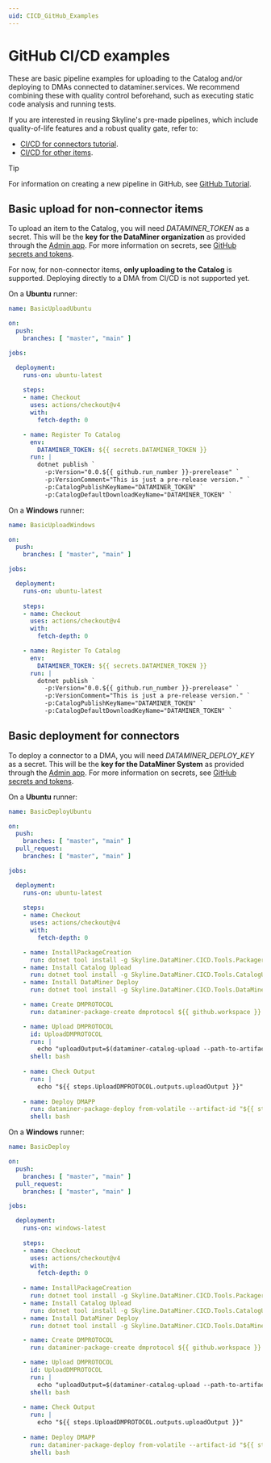 ```yaml
---
uid: CICD_GitHub_Examples
---
```


# GitHub CI/CD examples

These are basic pipeline examples for uploading to the Catalog and/or deploying to DMAs connected to dataminer.services. We recommend combining these with quality control beforehand, such as executing static code analysis and running tests.

If you are interested in reusing Skyline's pre-made pipelines, which include quality-of-life features and a robust quality gate, refer to:

- [CI/CD for connectors tutorial](xref:CICD_Tutorial_For_Connectors_VisualStudio_And_GitHub).
- [CI/CD for other items](xref:github_reusable_workflows_dataminer_app_packages_master_workflow).

> [!TIP]
> For information on creating a new pipeline in GitHub, see [GitHub Tutorial](https://docs.github.com/en/actions/quickstart).

## Basic upload for non-connector items

To upload an item to the Catalog, you will need *DATAMINER_TOKEN* as a secret. This will be the **key for the DataMiner organization** as provided through the [Admin app](xref:About_the_Admin_app). For more information on secrets, see [GitHub secrets and tokens](xref:GitHub_Secrets).

For now, for non-connector items, **only uploading to the Catalog** is supported. Deploying directly to a DMA from CI/CD is not supported yet.

On a **Ubuntu** runner:

```yml
name: BasicUploadUbuntu

on:
  push:
    branches: [ "master", "main" ]

jobs:

  deployment:
    runs-on: ubuntu-latest 
    
    steps:
    - name: Checkout
      uses: actions/checkout@v4
      with:
        fetch-depth: 0

    - name: Register To Catalog
      env:
        DATAMINER_TOKEN: ${{ secrets.DATAMINER_TOKEN }}
      run: |
        dotnet publish `
          -p:Version="0.0.${{ github.run_number }}-prerelease" `
          -p:VersionComment="This is just a pre-release version." `
          -p:CatalogPublishKeyName="DATAMINER_TOKEN" `
          -p:CatalogDefaultDownloadKeyName="DATAMINER_TOKEN" `
```

On a **Windows** runner:

```yml
name: BasicUploadWindows

on:
  push:
    branches: [ "master", "main" ]

jobs:

  deployment:
    runs-on: ubuntu-latest 
    
    steps:
    - name: Checkout
      uses: actions/checkout@v4
      with:
        fetch-depth: 0

    - name: Register To Catalog
      env:
        DATAMINER_TOKEN: ${{ secrets.DATAMINER_TOKEN }}
      run: |
        dotnet publish `
          -p:Version="0.0.${{ github.run_number }}-prerelease" `
          -p:VersionComment="This is just a pre-release version." `
          -p:CatalogPublishKeyName="DATAMINER_TOKEN" `
          -p:CatalogDefaultDownloadKeyName="DATAMINER_TOKEN" `
```

## Basic deployment for connectors

To deploy a connector to a DMA, you will need *DATAMINER_DEPLOY_KEY* as a secret. This will be the **key for the DataMiner System** as provided through the [Admin app](xref:About_the_Admin_app). For more information on secrets, see [GitHub secrets and tokens](xref:GitHub_Secrets).

On a **Ubuntu** runner:

```yml
name: BasicDeployUbuntu

on:
  push:
    branches: [ "master", "main" ]
  pull_request:
    branches: [ "master", "main" ]

jobs:

  deployment:
    runs-on: ubuntu-latest 
    
    steps:
    - name: Checkout
      uses: actions/checkout@v4
      with:
        fetch-depth: 0

    - name: InstallPackageCreation
      run: dotnet tool install -g Skyline.DataMiner.CICD.Tools.Packager
    - name: Install Catalog Upload
      run: dotnet tool install -g Skyline.DataMiner.CICD.Tools.CatalogUpload
    - name: Install DataMiner Deploy
      run: dotnet tool install -g Skyline.DataMiner.CICD.Tools.DataMinerDeploy

    - name: Create DMPROTOCOL
      run: dataminer-package-create dmprotocol ${{ github.workspace }} --name HelloFromGithubUbuntu --output ${{ github.workspace }}

    - name: Upload DMPROTOCOL
      id: UploadDMPROTOCOL
      run: |
        echo "uploadOutput=$(dataminer-catalog-upload --path-to-artifact "${{ github.workspace }}/HelloFromGithubUbuntu.dmprotocol" --dm-catalog-token ${{ secrets.DATAMINER_DEPLOY_KEY }})" >> $GITHUB_OUTPUT
      shell: bash
      
    - name: Check Output
      run: |
        echo "${{ steps.UploadDMPROTOCOL.outputs.uploadOutput }}"
        
    - name: Deploy DMAPP
      run: dataminer-package-deploy from-volatile --artifact-id "${{ steps.UploadDMPROTOCOL.outputs.uploadOutput }}" --dm-system-token "${{ secrets.DATAMINER_DEPLOY_KEY }}"
      shell: bash
```

On a **Windows** runner:

```yml
name: BasicDeploy

on:
  push:
    branches: [ "master", "main" ]
  pull_request:
    branches: [ "master", "main" ]

jobs:

  deployment:
    runs-on: windows-latest 
    
    steps:
    - name: Checkout
      uses: actions/checkout@v4
      with:
        fetch-depth: 0
        
    - name: InstallPackageCreation
      run: dotnet tool install -g Skyline.DataMiner.CICD.Tools.Packager
    - name: Install Catalog Upload
      run: dotnet tool install -g Skyline.DataMiner.CICD.Tools.CatalogUpload
    - name: Install DataMiner Deploy
      run: dotnet tool install -g Skyline.DataMiner.CICD.Tools.DataMinerDeploy

    - name: Create DMPROTOCOL
      run: dataminer-package-create dmprotocol ${{ github.workspace }} --name HelloFromGithubUbuntu --output ${{ github.workspace }}

    - name: Upload DMPROTOCOL
      id: UploadDMPROTOCOL
      run: |
        echo "uploadOutput=$(dataminer-catalog-upload --path-to-artifact "${{ github.workspace }}/HelloFromGithubUbuntu.dmprotocol" --dm-catalog-token ${{ secrets.DATAMINER_DEPLOY_KEY }})" >> $GITHUB_OUTPUT
      shell: bash
      
    - name: Check Output
      run: |
        echo "${{ steps.UploadDMPROTOCOL.outputs.uploadOutput }}"
        
    - name: Deploy DMAPP
      run: dataminer-package-deploy from-volatile --artifact-id "${{ steps.UploadDMPROTOCOL.outputs.uploadOutput }}" --dm-system-token "${{ secrets.DATAMINER_DEPLOY_KEY }}"
      shell: bash
```
